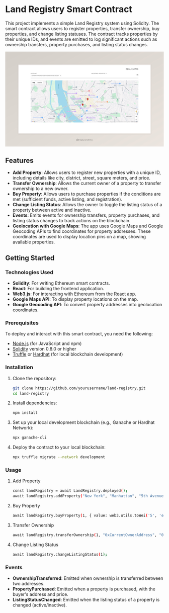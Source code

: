 # Land Registry Smart Contract

This project implements a simple Land Registry system using Solidity. The smart contract allows users to register properties, transfer ownership, buy properties, and change listing statuses. The contract tracks properties by their unique IDs, and events are emitted to log significant actions such as ownership transfers, property purchases, and listing status changes.

![Project Picture](public/project.jpeg)  <!-- Replace this with your actual project image -->

## Features

- **Add Property**: Allows users to register new properties with a unique ID, including details like city, district, street, square meters, and price.
- **Transfer Ownership**: Allows the current owner of a property to transfer ownership to a new owner.
- **Buy Property**: Allows users to purchase properties if the conditions are met (sufficient funds, active listing, and registration).
- **Change Listing Status**: Allows the owner to toggle the listing status of a property between active and inactive.
- **Events**: Emits events for ownership transfers, property purchases, and listing status changes to track actions on the blockchain.
- **Geolocation with Google Maps**: The app uses Google Maps and Google Geocoding APIs to find coordinates for property addresses. These coordinates are used to display location pins on a map, showing available properties.

## Getting Started

### Technologies Used

 - **Solidity**: For writing Ethereum smart contracts.
 - **React**: For building the frontend application.
 - **Web3.js**: For interacting with Ethereum from the React app.
 - **Google Maps API**: To display property locations on the map.
 - **Google Geocoding API**: To convert property addresses into geolocation coordinates.

### Prerequisites

To deploy and interact with this smart contract, you need the following:

- [Node.js](https://nodejs.org/) (for JavaScript and npm)
- [Solidity](https://soliditylang.org/) version 0.8.0 or higher
- [Truffle](https://www.trufflesuite.com/truffle) or [Hardhat](https://hardhat.org/) (for local blockchain development)

### Installation

1. Clone the repository:
   ```bash
   git clone https://github.com/yourusername/land-registry.git
   cd land-registry
2. Install dependencies:
   ```bash
   npm install
3. Set up your local development blockchain (e.g., Ganache or Hardhat Network):
   ```bash
   npx ganache-cli
4. Deploy the contract to your local blockchain:
   ```bash
   npx truffle migrate --network development
   
### Usage

1. Add Property
    ```bash
   const landRegistry = await LandRegistry.deployed();
    await landRegistry.addProperty("New York", "Manhattan", "5th Avenue", 200, 5);
2. Buy Property
    ```bash
   await landRegistry.buyProperty(1, { value: web3.utils.toWei('5', 'ether') });
3. Transfer Ownership
    ```bash
   await landRegistry.transferOwnership(1, "0xCurrentOwnerAddress", "0xNewOwnerAddress");
4. Change Listing Status
    ```bash
    await landRegistry.changeListingStatus(1);
   
### Events

 - **OwnershipTransferred**: Emitted when ownership is transferred between two addresses.
 - **PropertyPurchased**: Emitted when a property is purchased, with the buyer's address and price.
 - **ListingStatusChanged**: Emitted when the listing status of a property is changed (active/inactive).
